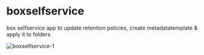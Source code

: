 # boxselfservice
box selfservice app to update retention policies, create metadatatemplate &amp; apply it to folders

![boxselfservice-1](https://user-images.githubusercontent.com/8027762/84190861-71b2c880-aa4c-11ea-916c-71ff77515ab0.png)
